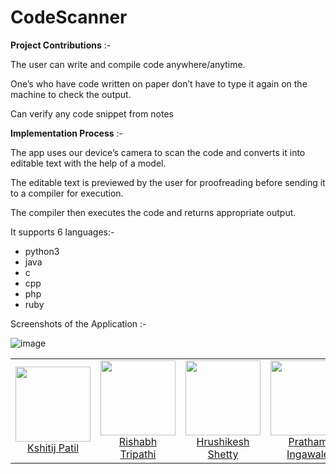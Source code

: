 # CodeScanner

**Project Contributions** :-

The user can write and compile code anywhere/anytime.

One’s who have code written on paper don’t have to type it again on the machine to check the output.

Can verify any code snippet from notes

**Implementation Process** :-

The app uses our device’s camera to scan the code and converts it into editable text with the help of a model.

The editable text is previewed by the user for proofreading before sending it to a compiler for execution.

The compiler then executes the code and returns appropriate output.

It supports 6 languages:-

* python3
* java
* c
* cpp
* php
* ruby

Screenshots of the Application :- 

![image](https://user-images.githubusercontent.com/91470808/220964546-f9bb6758-f23e-426b-9b1f-9d2561d9f351.png)


<table>
<tr>
<td align="center"> <img src="https://avatars.githubusercontent.com/u/91470808?v=4?s=100" width="120px;" alt=""/><br> <a href="https://github.com/kshitij01042002">Kshitij Patil</a></td>
<td align="center"> <img src="https://avatars.githubusercontent.com/u/86038495?v=4?s=100" width="120px;" alt=""/><br> <a href="https://github.com/Rishabh-Tripathi1">Rishabh Tripathi</a></td>
<td align="center"> <img src="https://avatars.githubusercontent.com/u/92155029?v=4?s=100" width="120px;" alt=""/><br> <a href="https://github.com/hrushikesh070902/">Hrushikesh Shetty</a></td>
<td align="center"> <img src="https://avatars.githubusercontent.com/u/94799826?v=4?s=100" width="120px;" alt=""/><br> <a href="https://github.com/PRATHAM-SPS">Pratham Ingawale</a></td>
</tr>
    
</table>
